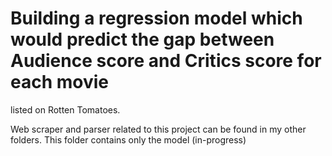 # Building a regression model which would predict the gap between Audience score and Critics score for each movie 
listed on Rotten Tomatoes.

Web scraper and parser related to this project can be found in my other folders.
This folder contains only the model (in-progress)
